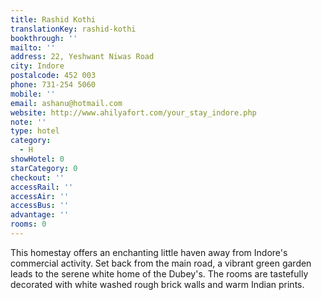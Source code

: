 ```yaml
---
title: Rashid Kothi
translationKey: rashid-kothi
bookthrough: ''
mailto: ''
address: 22, Yeshwant Niwas Road
city: Indore
postalcode: 452 003
phone: 731-254 5060
mobile: ''
email: ashanu@hotmail.com
website: http://www.ahilyafort.com/your_stay_indore.php
note: ''
type: hotel
category:
  - H
showHotel: 0
starCategory: 0
checkout: ''
accessRail: ''
accessAir: ''
accessBus: ''
advantage: ''
rooms: 0
---
```

This homestay offers an enchanting little haven away from Indore's commercial activity.     Set back from the main road, a vibrant green garden leads to the serene white home of the Dubey's. The rooms are tastefully decorated with white washed rough brick walls and warm Indian prints.